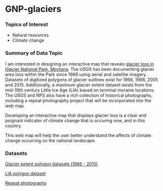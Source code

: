 # GNP-glaciers

### Topics of Interest

* Natural resources
* Climate change

### Summary of Data Topic

I am interested in designing an interactive map that reveals [glacier loss in Glacier National Park, Montana](https://www.usgs.gov/centers/norock/science/retreat-glaciers-glacier-national-park?qt-science_center_objects=0#qt-science_center_objects). The USGS has been documenting glacier area loss within the Park since 1966 using aerial and satellite imagery. Datasets of digitized polygons of glacier outlines exist for 1966, 1998, 2005 and 2015. Additionally, a maximum glacier extent dataset exists from the mid-19th century Little Ice Age (LIA) based on terminal moraine locations. The USGS and NPS also have a rich collection of historical photographs, including a repeat photography project that will be incorporated into the web map.

Developing an interactive map that displays glacier loss is a clear and poignant indicator of climate change that is occuring now, and in this country.

This web map will help the user better understand the affects of climate change occurring on the national landscape.

### Datasets

[Glacier extent polygon datasets (1966 - 2015)](https://www.sciencebase.gov/catalog/item/58af7022e4b01ccd54f9f542)

[LIA polygon dataset](https://www.sciencebase.gov/catalog/item/5b194f1ce4b092d965237f5f)

[Repeat photographs](https://www.usgs.gov/centers/norock/science/repeat-photography-project?qt-science_center_objects=0#qt-science_center_objects)